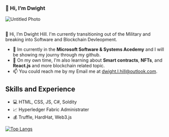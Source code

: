 ### 👋 Hi, I’m Dwight
![Untitled Photo](https://app.picmaker.com/design/bJnErtHsyYMNndu8/)


## 
👋 Hi, I’m Dwight Hill. I'm currently transitioning out of the Military and breaking into Software and Blockchain Devleopment.
- 👀 Im currently in the **Microsoft Software & Systems Acedemy** and I will be showing my journy through my github.
- 🌱 On my own time, I'm also learning about **Smart contracts**, **NFTs**, and **React.js** and  more blockchain related topic.
- 📫 You could reach me by my Email me at dwight.l.hill@outlook.com.

## Skills and Experience
* 💻 HTML, CSS, JS, C#, Soldity
* 📈  Hyperledger Fabric Administrater
* 💰 Truffle, HardHat, Web3.js


[![Top Langs](https://github-readme-stats.vercel.app/api/top-langs/?username=dee-dev1738&layout=compact)](https://github.com/anuraghazra/github-readme-stats)

<!---
Dee-Dev1738/Dee-Dev1738 is a ✨ special ✨ repository because its `README.md` (this file) appears on your GitHub profile.
You can click the Preview link to take a look at your changes.
--->
